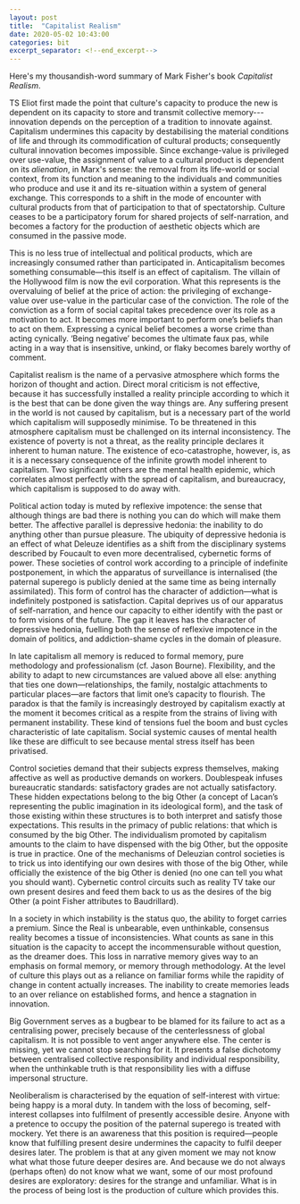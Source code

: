 ```yaml
---
layout: post
title:  "Capitalist Realism"
date: 2020-05-02 10:43:00
categories: bit
excerpt_separator: <!--end_excerpt-->
---
```


Here's my thousandish-word summary of Mark Fisher's book _Capitalist Realism_.

TS Eliot first made the point that culture's capacity to produce the new is dependent on its capacity to store and transmit collective memory---innovation depends on the perception of a tradition to innovate against. Capitalism undermines this capacity by destabilising the material conditions of life and through its commodification of cultural products; consequently cultural innovation becomes impossible. Since exchange-value is privileged over use-value, the assignment of value to a cultural product is dependent on its _alienation_, in Marx's sense: the removal from its life-world or social context, from its function and meaning to the individuals and communities who produce and use it and its re-situation within a system of general exchange. This corresponds to a shift in the mode of encounter with cultural products from that of participation to that of spectatorship. Culture ceases to be a participatory forum for shared projects of self-narration, and becomes a factory for the production of aesthetic objects which are consumed in the passive mode.

<!--end_excerpt-->

This is no less true of intellectual and political products, which are increasingly consumed rather than participated in. Anticapitalism becomes something consumable—this itself is an effect of capitalism. The villain of the Hollywood film is now the evil corporation. What this represents is the overvaluing of belief at the price of action: the privileging of exchange-value over use-value in the particular case of the conviction. The role of the conviction as a form of social capital takes precedence over its role as a motivation to act. It becomes more important to perform one’s beliefs than to act on them. Expressing a cynical belief becomes a worse crime than acting cynically. ‘Being negative’ becomes the ultimate faux pas, while acting in a way that is insensitive, unkind, or flaky becomes barely worthy of comment.

Capitalist realism is the name of a pervasive atmosphere which forms the horizon of thought and action. Direct moral criticism is not effective, because it has successfully installed a reality principle according to which it is the best that can be done given the way things are. Any suffering present in the world is not caused by capitalism, but is a necessary part of the world which capitalism will supposedly minimise. To be threatened in this atmosphere capitalism must be challenged on its internal inconsistency. The existence of poverty is not a threat, as the reality principle declares it inherent to human nature. The existence of eco-catastrophe, however, is, as it is a necessary consequence of the infinite growth model inherent to capitalism. Two significant others are the mental health epidemic, which correlates almost perfectly with the spread of capitalism, and bureaucracy, which capitalism is supposed to do away with.

Political action today is muted by reflexive impotence: the sense that although things are bad there is nothing you can do which will make them better. The affective parallel is depressive hedonia: the inability to do anything other than pursue pleasure. The ubiquity of depressive hedonia is an effect of what Deleuze identifies as a shift from the disciplinary systems described by Foucault to even more decentralised, cybernetic forms of power. These societies of control work according to a principle of indefinite postponement, in which the apparatus of surveillance is internalised (the paternal superego is publicly denied at the same time as being internally assimilated). This form of control has the character of addiction—what is indefinitely postponed is satisfaction. Capital deprives us of our apparatus of self-narration, and hence our capacity to either identify with the past or to form visions of the future. The gap it leaves has the character of depressive hedonia, fuelling both the sense of reflexive impotence in the domain of politics, and addiction-shame cycles in the domain of pleasure.

In late capitalism all memory is reduced to formal memory, pure methodology and professionalism (cf. Jason Bourne). Flexibility, and the ability to adapt to new circumstances are valued above all else: anything that ties one down—relationships, the family, nostalgic attachments to particular places—are factors that limit one’s capacity to flourish. The paradox is that the family is increasingly destroyed by capitalism exactly at the moment it becomes critical as a respite from the strains of living with permanent instability. These kind of tensions fuel the boom and bust cycles characteristic of late capitalism. Social systemic causes of mental health like these are difficult to see because mental stress itself has been privatised.

Control societies demand that their subjects express themselves, making affective as well as productive demands on workers. Doublespeak infuses bureaucratic standards: satisfactory grades are not actually satisfactory. These hidden expectations belong to the big Other (a concept of Lacan’s representing the public imagination in its ideological form), and the task of those existing within these structures is to both interpret and satisfy those expectations. This results in the primacy of public relations: that which is consumed by the big Other. The individualism promoted by capitalism amounts to the claim to have dispensed with the big Other, but the opposite is true in practice. One of the mechanisms of Deleuzian control societies is to trick us into identifying our own desires with those of the big Other, while officially the existence of the big Other is denied (no one can tell you what you should want). Cybernetic control circuits such as reality TV take our own present desires and feed them back to us as the desires of the big Other (a point Fisher attributes to Baudrillard).

In a society in which instability is the status quo, the ability to forget carries a premium. Since the Real is unbearable, even unthinkable, consensus reality becomes a tissue of inconsistencies. What counts as sane in this situation is the capacity to accept the incommensurable without question, as the dreamer does. This loss in narrative memory gives way to an emphasis on formal memory, or memory through methodology. At the level of culture this plays out as a reliance on familiar forms while the rapidity of change in content actually increases. The inability to create memories leads to an over reliance on established forms, and hence a stagnation in innovation.

Big Government serves as a bugbear to be blamed for its failure to act as a centralising power, precisely because of the centerlessness of global capitalism. It is not possible to vent anger anywhere else. The center is missing, yet we cannot stop searching for it. It presents a false dichotomy between centralised collective responsibility and individual responsibility, when the unthinkable truth is that responsibility lies with a diffuse impersonal structure.

Neoliberalism is characterised by the equation of self-interest with virtue: being happy is a moral duty. In tandem with the loss of becoming, self-interest collapses into fulfilment of presently accessible desire. Anyone with a pretence to occupy the position of the paternal superego is treated with mockery. Yet there is an awareness that this position is required—people know that fulfilling present desire undermines the capacity to fulfil deeper desires later. The problem is that at any given moment we may not know what what those future deeper desires are. And because we do not always (perhaps often) do not know what we want, some of our most profound desires are exploratory: desires for the strange and unfamiliar. What is in the process of being lost is the production of culture which provides this.
